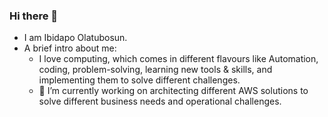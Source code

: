 ### Hi there 👋

<!--
**Ibidapo-chad/Ibidapo-chad** is a ✨ _special_ ✨ repository because its `README.md` (this file) appears on your GitHub profile.

Here are some ideas to get you started:

- 🔭 I’m currently working on ...
- 🌱 I’m currently learning ...
- 👯 I’m looking to collaborate on ...
- 🤔 I’m looking for help with ...
- 💬 Ask me about ...
- 📫 How to reach me: ...
- 😄 Pronouns: ...
- ⚡ Fun fact: ...
-->
* I am Ibidapo Olatubosun.
* A brief intro about me:
  - I love computing, which comes in different flavours like Automation, coding, problem-solving, learning new tools & skills, and implementing them to solve different challenges.
  - 🔭 I’m currently working on architecting different AWS solutions to solve different business needs and operational challenges.
